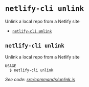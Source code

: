 `netlify-cli unlink`
====================

Unlink a local repo from a Netlify site

* [`netlify-cli unlink`](#netlify-cli-unlink)

## `netlify-cli unlink`

Unlink a local repo from a Netlify site

```
USAGE
  $ netlify-cli unlink
```

_See code: [src/commands/unlink.js](https://github.com/netlify/cli/blob/v2.0.0-alpha.2/src/commands/unlink.js)_
